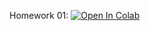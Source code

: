 ﻿Homework 01:
[![Open In Colab](https://colab.research.google.com/assets/colab-badge.svg)](https://colab.research.google.com/github/neychev/made_nlp_course/blob/spring2021/homeworks/homework02_Unsupervised_MT/homework02_Embedding_based_MT.ipynb)
